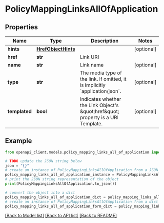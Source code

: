 # PolicyMappingLinksAllOfApplication


## Properties

Name | Type | Description | Notes
------------ | ------------- | ------------- | -------------
**hints** | [**HrefObjectHints**](HrefObjectHints.md) |  | [optional] 
**href** | **str** | Link URI | 
**name** | **str** | Link name | [optional] 
**type** | **str** | The media type of the link. If omitted, it is implicitly &#x60;application/json&#x60;. | [optional] 
**templated** | **bool** | Indicates whether the Link Object&#39;s \&quot;href\&quot; property is a URI Template. | [optional] 

## Example

```python
from openapi_client.models.policy_mapping_links_all_of_application import PolicyMappingLinksAllOfApplication

# TODO update the JSON string below
json = "{}"
# create an instance of PolicyMappingLinksAllOfApplication from a JSON string
policy_mapping_links_all_of_application_instance = PolicyMappingLinksAllOfApplication.from_json(json)
# print the JSON string representation of the object
print(PolicyMappingLinksAllOfApplication.to_json())

# convert the object into a dict
policy_mapping_links_all_of_application_dict = policy_mapping_links_all_of_application_instance.to_dict()
# create an instance of PolicyMappingLinksAllOfApplication from a dict
policy_mapping_links_all_of_application_form_dict = policy_mapping_links_all_of_application.from_dict(policy_mapping_links_all_of_application_dict)
```
[[Back to Model list]](../README.md#documentation-for-models) [[Back to API list]](../README.md#documentation-for-api-endpoints) [[Back to README]](../README.md)


